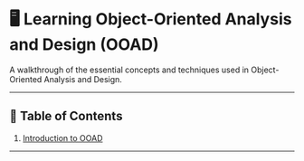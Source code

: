 # 🖥️ **Learning Object-Oriented Analysis and Design (OOAD)**

A walkthrough of the essential concepts and techniques used in Object-Oriented Analysis and Design.

---

## 📝 **Table of Contents**
1. [Introduction to OOAD](https://github.com/Minko82/ooad-tutorial/tree/main/chapter1-intro-to-ooad)


---
